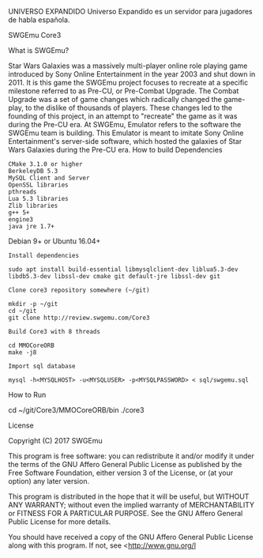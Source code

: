 UNIVERSO EXPANDIDO
Universo Expandido es un servidor para jugadores de habla española.

SWGEmu Core3

What is SWGEmu?

Star Wars Galaxies was a massively multi-player online role playing game introduced by Sony Online Entertainment in the year 2003 and shut down in 2011. It is this game the SWGEmu project focuses to recreate at a specific milestone referred to as Pre-CU, or Pre-Combat Upgrade. The Combat Upgrade was a set of game changes which radically changed the game-play, to the dislike of thousands of players. These changes led to the founding of this project, in an attempt to "recreate" the game as it was during the Pre-CU era. At SWGEmu, Emulator refers to the software the SWGEmu team is building. This Emulator is meant to imitate Sony Online Entertainment's server-side software, which hosted the galaxies of Star Wars Galaxies during the Pre-CU era.
How to build
Dependencies

    CMake 3.1.0 or higher
    BerkeleyDB 5.3
    MySQL Client and Server
    OpenSSL libraries
    pthreads
    Lua 5.3 libraries
    Zlib libraries
    g++ 5+
    engine3
    java jre 1.7+

Debian 9+ or Ubuntu 16.04+

    Install dependencies

    sudo apt install build-essential libmysqlclient-dev liblua5.3-dev libdb5.3-dev libssl-dev cmake git default-jre libssl-dev git

    Clone core3 repository somewhere (~/git)

    mkdir -p ~/git
    cd ~/git
    git clone http://review.swgemu.com/Core3

    Build Core3 with 8 threads

    cd MMOCoreORB
    make -j8

    Import sql database

    mysql -h<MYSQLHOST> -u<MYSQLUSER> -p<MYSQLPASSWORD> < sql/swgemu.sql

How to Run

cd ~/git/Core3/MMOCoreORB/bin
./core3

License

Copyright (C) 2017 SWGEmu

This program is free software: you can redistribute it and/or modify
it under the terms of the GNU Affero General Public License as published by the Free Software Foundation, either version 3 of the License, or (at your option) any later version.

This program is distributed in the hope that it will be useful, but WITHOUT ANY WARRANTY; without even the implied warranty of MERCHANTABILITY or FITNESS FOR A PARTICULAR PURPOSE.  See the GNU Affero General Public License for more details.

You should have received a copy of the GNU Affero General Public License along with this program.  If not, see <http://www.gnu.org/l
